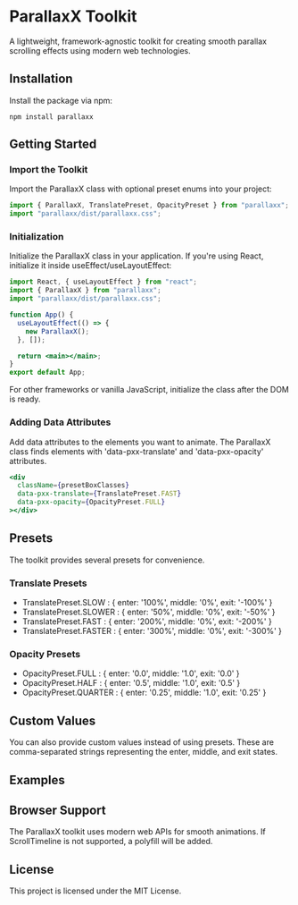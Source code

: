 # ParallaxX Toolkit

A lightweight, framework-agnostic toolkit for creating smooth parallax scrolling effects using modern web technologies.

## Installation

Install the package via npm:

```
npm install parallaxx
```

## Getting Started

### Import the Toolkit

Import the ParallaxX class with optional preset enums into your project:

```typescript
import { ParallaxX, TranslatePreset, OpacityPreset } from "parallaxx";
import "parallaxx/dist/parallaxx.css";
```

### Initialization

Initialize the ParallaxX class in your application.
If you're using React, initialize it inside useEffect/useLayoutEffect:

```jsx
import React, { useLayoutEffect } from "react";
import { ParallaxX } from "parallaxx";
import "parallaxx/dist/parallaxx.css";

function App() {
  useLayoutEffect(() => {
    new ParallaxX();
  }, []);

  return <main></main>;
}
export default App;
```

For other frameworks or vanilla JavaScript, initialize the class after the DOM is ready.

### Adding Data Attributes

Add data attributes to the elements you want to animate.
The ParallaxX class finds elements with 'data-pxx-translate' and 'data-pxx-opacity' attributes.

```jsx
<div
  className={presetBoxClasses}
  data-pxx-translate={TranslatePreset.FAST}
  data-pxx-opacity={OpacityPreset.FULL}
></div>
```

## Presets

The toolkit provides several presets for convenience.

### Translate Presets

- TranslatePreset.SLOW : { enter: '100%', middle: '0%', exit: '-100%' }
- TranslatePreset.SLOWER : { enter: '50%', middle: '0%', exit: '-50%' }
- TranslatePreset.FAST : { enter: '200%', middle: '0%', exit: '-200%' }
- TranslatePreset.FASTER : { enter: '300%', middle: '0%', exit: '-300%' }

### Opacity Presets

- OpacityPreset.FULL : { enter: '0.0', middle: '1.0', exit: '0.0' }
- OpacityPreset.HALF : { enter: '0.5', middle: '1.0', exit: '0.5' }
- OpacityPreset.QUARTER : { enter: '0.25', middle: '1.0', exit: '0.25' }

## Custom Values

You can also provide custom values instead of using presets. These are comma-separated strings representing the enter, middle, and exit states.

## Examples

## Browser Support

The ParallaxX toolkit uses modern web APIs for smooth animations. If ScrollTimeline is not supported, a polyfill will be added.

## License

This project is licensed under the MIT License.

